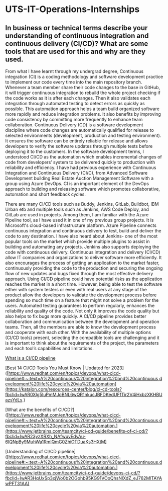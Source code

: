 # UTS-IT-Operations-Internships

## In business or technical terms describe your understanding of continuous integration and continuous delivery (CI/CD)? What are some tools that are used for this and why are they used.

From what I have learnt through my undergrad degree, Continuous integration (CI) is a coding methodology and software development practice to implement our code every time into the main repository branch. Whenever a team member share their code changes to the base in GitHub, it will trigger continuous integration to rebuild the whole project checking if the code works as it is after each changes. Then it also validates each integration through automated testing to detect errors as quickly as possible. This automation approach helps a team build organized software more rapidly and reduce integration problems. It also benefits by improving code consistency by committing more frequently to enhance team collaboration. Continuous Delivery (CD) is a software development discipline where code changes are automatically qualified for release to selected environments (development, production and testing environment). It ensures the software can be entirely reliable for release and allows developers to verify the software updates through multiple tests before deploying it to the customers. In the software development terms, I understood CI/CD as the automation which enables incremental changes of code from developers’ system to be delivered quickly to production with reliability and efficiency. I have had previous experience with Continuous Integration and Continuous Delivery (CI/C), from Advanced Software Development building Real Estate Auction Management Software with a group using Azure DevOps. CI is an important element of the DevOps approach to building and releasing software which promotes collaborative, automation and short feedback cycles. 


There are many CI/CD tools such as Buddy, Jenkins, GitLab, Buildbot, IBM Urban etb and multiple tools such as  Jenkins, AWS Code Deploy, and GitLab are used in projects.  Among them, I am familiar with the Azure Pipeline tool, as I have used it in one of my previous group projects. It is Microsoft's cloud-based infrastructure platform. Azure Pipeline connects continuous integration and continuous delivery to test, build and deliver the code to any destination. I have also heard about Jenkins- one of the most popular tools on the market which provide multiple plugins to assist in building and automating any projects. Jenkins also supports deploying the code with continuous delivery. Continuous integration and delivery (CI/CD) allow IT companies and organizations to deliver software more efficiently. It also encourages the process of getting an application to the market faster, continuously providing the code to the production and securing the ongoing flow of new updates and bugs fixed through the most effective delivery approach. Using CI/CD pipeline could have potential risks as the application reaches the market in a short time. However, being able to test the software either with system testers or even with real users at any stage of the product allow the developers to validate the development process before spending so much time on a feature that might not solve a problem for the users. Automated testing guarantees to perform regularly, enhances the reliability and quality of the code. Not only it improves the code quality but also helps to fix bugs more quickly. A CI/CD pipeline provides better collaboration and communication between the development and operation teams. Then, all the members are able to know the development process and cooperate with each other. With the availability of multiple options (CI/CD tools) present, selecting the compatible tools are challenging and it is important to think about the requirements of the project, the parameters and each tool’s capabilities and limitations.

[What is a CI/CD pipeline](https://www.redhat.com/en/topics/devops/what-cicd-pipeline#:~:text=A%20continuous%20integration%20and%20continuous,development%20life%20cycle%20via%20automation.)

[Best 14 CI/CD Tools You Must Know | Updated for 2023]([https://www.redhat.com/en/topics/devops/what-cicd-pipeline#:~:text=A%20continuous%20integration%20and%20continuous,development%20life%20cycle%20via%20automation](https://katalon.com/resources-center/blog/ci-cd-tools?fbclid=IwAR0Xlg5IuPmMJoBNL6wQR1nkucJBFDKedUFfTir2V4iHxbzXKHBUazsYdLs.)

[What are the benefits of CI/CD?]([https://www.redhat.com/en/topics/devops/what-cicd-pipeline#:~:text=A%20continuous%20integration%20and%20continuous,development%20life%20cycle%20via%20automation.](https://www.jetbrains.com/teamcity/ci-cd-guide/benefits-of-ci-cd/?fbclid=IwAR23yzXRXh_NAfwuvEdvAu-6IQNpBy9MuhWa1RmIQmG0ZhiOTDuaKs3HXtM)

[Understanding of CI/CD pipeline]([https://www.redhat.com/en/topics/devops/what-cicd-pipeline#:~:text=A%20continuous%20integration%20and%20continuous,development%20life%20cycle%20via%20automation.](https://www.jetbrains.com/teamcity/ci-cd-guide/devops-ci-cd/?fbclid=IwAR3HqUxSp3xjWo0b2OGohb95KG91VOoQhsNlXdZ_eJ762MlTAYAwPFT31AA)
